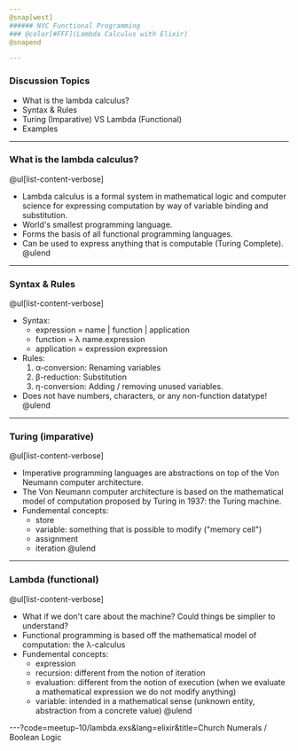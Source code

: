 ```yaml
---
@snap[west]
###### NYC Functional Programming
### @color[#FFF](Lambda Calculus with Elixir)
@snapend

---
```

### Discussion Topics
- What is the lambda calculus?
- Syntax & Rules
- Turing (Imparative) VS Lambda (Functional)
- Examples

---
### What is the lambda calculus?
@ul[list-content-verbose]
- Lambda calculus is a formal system in mathematical logic and computer science for expressing computation by way of variable binding and substitution.
- World's smallest programming language.
- Forms the basis of all functional programming languages.
- Can be used to express anything that is computable (Turing Complete).
@ulend

---

### Syntax & Rules
@ul[list-content-verbose]
- Syntax:
  - expression = name | function | application
  - function = λ name.expression
  - application = expression expression
- Rules:
  1. α-conversion: Renaming variables
  2. β-reduction: Substitution 
  3. η-conversion: Adding / removing unused variables.
- Does not have numbers, characters, or any non-function datatype!
@ulend


---
### Turing (imparative) 
@ul[list-content-verbose]
- Imperative programming languages are abstractions on top of the Von Neumann computer architecture. 
- The Von Neumann computer architecture is based on the mathematical model of computation proposed by Turing in 1937: the Turing machine.
- Fundemental concepts:
    - store
    - variable: something that is possible to modify ("memory cell")
    - assignment
    - iteration
@ulend

--- 
### Lambda (functional)
@ul[list-content-verbose]
- What if we don't care about the machine? Could things be simplier to understand? 
- Functional programming is based off the mathematical model of computation: the λ-calculus
- Fundemental concepts:
    - expression
    - recursion: different from the notion of iteration
    - evaluation: different from the notion of execution (when we evaluate a mathematical expression we do not modify anything)
    - variable: intended in a mathematical sense (unknown entity, abstraction from a concrete value)
@ulend

---?code=meetup-10/lambda.exs&lang=elixir&title=Church Numerals / Boolean Logic